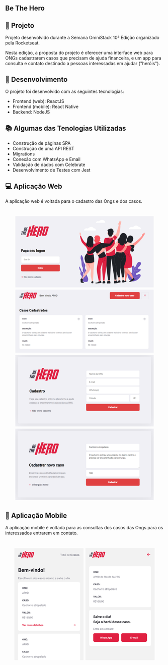 
## Be The Hero

## 🎯 Projeto

Projeto desenvolvido durante a Semana OmniStack 10ª Edição organizado pela Rocketseat.

Nesta edição, a proposta do projeto é oferecer uma interface web para ONGs cadastrarem casos que precisam de ajuda financeira, e um app para consulta e contato destinado a pessoas interessadas em ajudar ("heróis").

## 🚀 Desenvolvimento
O projeto foi desenvolvido com as seguintes tecnologias: 
* Frontend (web): ReactJS
* Frontend (mobile): React Native
* Backend: NodeJS

## 📚 Algumas das Tenologias Utilizadas

- Construção de páginas SPA
- Construção de uma API REST
- Migrations
- Conexão com WhatsApp e Email
- Validação de dados com Celebrate
- Desenvolvimento de Testes com Jest

## 💻 Aplicação Web

A aplicação web é voltada para o cadastro das Ongs e dos casos.

<h1 align="center">
    <img alt="login" title="Login" src="imagens/login.png" width="440px" />
    <img alt="casos" title="Casos" src="imagens/casos.png" width="440px" />
    <img alt="cadastro ong" title="Cadastro Ong" src="imagens/cadastro_ong.png" width="440px" />
    <img alt="cadastro casos" title="Cadastro Casos" src="imagens/cadastro_incidents_preenchido.png" width="440px" />
</h1>

## 📱 Aplicação Mobile

A aplicação mobile é voltada para as consultas dos casos das Ongs para os interessados entrarem em contato.

<h1 align="center">
    <img alt="casos" title="Casos" src="imagens/mobile_casos.png" width="220px" />
    <img alt="detalhes" title="Detalhes" src="imagens/mobile_detail.png" width="220px" />
</h1>
